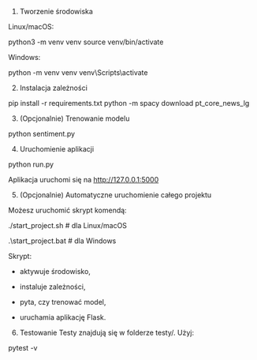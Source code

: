 
1. Tworzenie środowiska

Linux/macOS:

python3 -m venv venv
source venv/bin/activate

Windows:

python -m venv venv
venv\Scripts\activate

2. Instalacja zależności

pip install -r requirements.txt
python -m spacy download pt_core_news_lg

3. (Opcjonalnie) Trenowanie modelu

python sentiment.py

4. Uruchomienie aplikacji

python run.py

Aplikacja uruchomi się na http://127.0.0.1:5000

5. (Opcjonalnie) Automatyczne uruchomienie całego projektu

Możesz uruchomić skrypt komendą:

./start_project.sh      # dla Linux/macOS

.\start_project.bat       # dla Windows

Skrypt:

- aktywuje środowisko,

- instaluje zależności,

- pyta, czy trenować model,

- uruchamia aplikację Flask.

6. Testowanie
Testy znajdują się w folderze testy/. Użyj:

pytest -v
